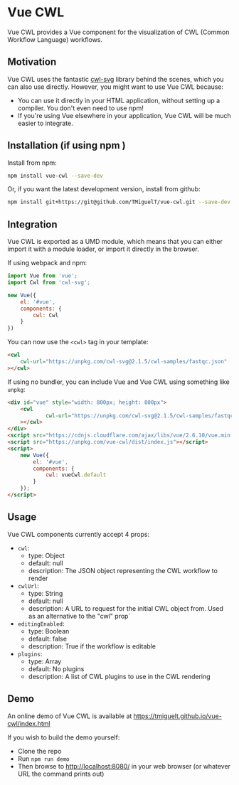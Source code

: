 # Vue CWL
Vue CWL provides a Vue component for the visualization of CWL (Common Workflow Language) workflows.

## Motivation

Vue CWL uses the fantastic [cwl-svg](https://github.com/rabix/cwl-svg) library behind the scenes, which you can also use directly.
However, you might want to use Vue CWL because:

* You can use it directly in your HTML application, without setting up a compiler. You don't even need to use npm!
* If you're using Vue elsewhere in your application, Vue CWL will be much easier to integrate.

## Installation (if using npm )
Install from npm:

```bash
npm install vue-cwl --save-dev
```

Or, if you want the latest development version, install from github:

```bash
npm install git+https://git@github.com/TMiguelT/vue-cwl.git --save-dev
```

## Integration
Vue CWL is exported as a UMD module, which means that you can either import it with a module loader,
or import it directly in the browser.

If using webpack and npm:

```javascript
import Vue from 'vue';
import Cwl from 'cwl-svg';

new Vue({
    el: '#vue',
    components: {
        cwl: Cwl
    }
})
```

You can now use the `<cwl>` tag in your template:
```html
<cwl
    cwl-url="https://unpkg.com/cwl-svg@2.1.5/cwl-samples/fastqc.json"
></cwl>
```

If using no bundler, you can include Vue and Vue CWL using something like `unpkg`:

```html
<div id="vue" style="width: 800px; height: 800px">
    <cwl
            cwl-url="https://unpkg.com/cwl-svg@2.1.5/cwl-samples/fastqc.json"
    ></cwl>
</div>
<script src="https://cdnjs.cloudflare.com/ajax/libs/vue/2.6.10/vue.min.js"></script>
<script src="https://unpkg.com/vue-cwl/dist/index.js"></script>
<script>
    new Vue({
        el: '#vue',
        components: {
            cwl: vueCwl.default
        }
    });
</script>
```

## Usage

Vue CWL components currently accept 4 props:

* `cwl`:
    * type: Object
    * default: null
    * description: The JSON object representing the CWL workflow to render
* `cwlUrl`:
    * type: String
    * default: null
    * description: A URL to request for the initial CWL object from. Used as an alternative to the "cwl" prop`
* `editingEnabled`:
    * type: Boolean
    * default: false
    * description: True if the workflow is editable
* `plugins`:
    * type: Array
    * default: No plugins
    * description: A list of CWL plugins to use in the CWL rendering

## Demo
An online demo of Vue CWL is available at <https://tmiguelt.github.io/vue-cwl/index.html>

If you wish to build the demo yourself:
* Clone the repo
* Run `npm run demo`
* Then browse to <http://localhost:8080/> in your web browser (or whatever URL the command
prints out)

